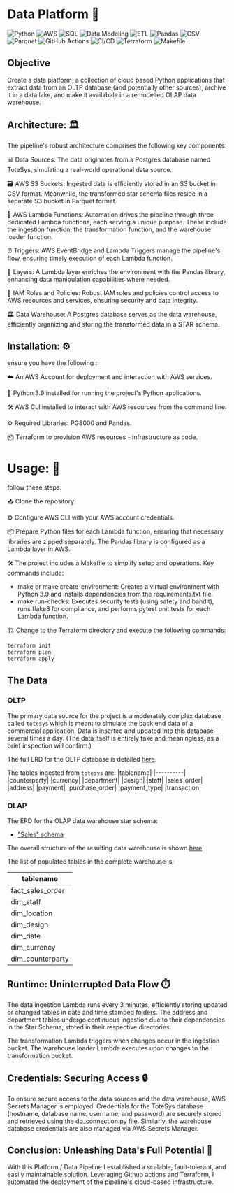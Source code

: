 # Data Platform 🚀

![Python](https://img.shields.io/badge/Python-3.9-blue?logo=python&style=flat)
![AWS](https://img.shields.io/badge/AWS-Cloud-orange?logo=amazon-aws&style=flat)
![SQL](https://img.shields.io/badge/SQL-PostgreSQL-blue?logo=postgresql&style=flat)
![Data Modeling](https://img.shields.io/badge/Data%20Modeling-Star%20Schema-blueviolet?style=flat)
![ETL](https://img.shields.io/badge/ETL-Extract%20Transform%20Load-green?style=flat)
![Pandas](https://img.shields.io/badge/Pandas-Data%20Manipulation-yellow?logo=pandas&style=flat)
![CSV](https://img.shields.io/badge/CSV-Data%20Storage-informational?style=flat)
![Parquet](https://img.shields.io/badge/Parquet-Columnar%20Storage-yellowgreen?style=flat)
![GitHub Actions](https://img.shields.io/badge/GitHub%20Actions-CI%2FCD-brightgreen?logo=github-actions&style=flat)
![CI/CD](https://img.shields.io/badge/CI/CD-Automation-yellow?style=flat)
![Terraform](https://img.shields.io/badge/Terraform-Infrastructure%20as%20Code-lightgreen?logo=terraform&style=flat)
![Makefile](https://img.shields.io/badge/Makefile-Streamlines%20Operations-brightgreen?style=flat)


## Objective
Create a data platform; a collection of cloud based Python applications that extract data from an OLTP database (and potentially other sources), archive it in a data lake, and make it availabale in a remodelled OLAP data warehouse.


## Architecture: 🏛️
The pipeline's robust architecture comprises the following key components:

📊 Data Sources: The data originates from a Postgres database named ToteSys, simulating a real-world operational data source.

🗃️ AWS S3 Buckets: Ingested data is efficiently stored in an S3 bucket in CSV format. Meanwhile, the transformed star schema files reside in a separate S3 bucket in Parquet format. 

🐍 AWS Lambda Functions: Automation drives the pipeline through three dedicated Lambda functions, each serving a unique purpose. These include the ingestion function, the transformation function, and the warehouse loader function.

⏰ Triggers: AWS EventBridge and Lambda Triggers manage the pipeline's flow, ensuring timely execution of each Lambda function.

🌟 Layers: A Lambda layer enriches the environment with the Pandas library, enhancing data manipulation capabilities where needed.

🔑 IAM Roles and Policies: Robust IAM roles and policies control access to AWS resources and services, ensuring security and data integrity.

🏛️ Data Warehouse: A Postgres database serves as the data warehouse, efficiently organizing and storing the transformed data in a STAR schema.


## Installation: ⚙️
ensure you have the following :

☁️ An AWS Account for deployment and interaction with AWS services.

🐍 Python 3.9 installed for running the project's Python applications.

🛠️ AWS CLI installed to interact with AWS resources from the command line.

⚙️ Required Libraries: PG8000 and Pandas.

📦 Terraform to provision AWS resources - infrastructure as code.


# Usage: 🎯
follow these steps:

📥 Clone the repository.

⚙️ Configure AWS CLI with your AWS account credentials.

📦 Prepare Python files for each Lambda function, ensuring that necessary libraries are zipped separately. The Pandas library is configured as a Lambda layer in AWS.

🛠️ The project includes a Makefile to simplify setup and operations. Key commands include:

-  make or make create-environment: Creates a virtual environment with Python 3.9 and installs dependencies from the requirements.txt file.
-  make run-checks: Executes security tests (using safety and bandit), runs flake8 for compliance, and performs pytest unit tests for each Lambda function.

🏗️ Change to the Terraform directory and execute the following commands:
```bash
terraform init
terraform plan
terraform apply
```

## The Data

### OLTP
The primary data source for the project is a moderately complex database called `totesys` which is meant to simulate the back end data of a commercial application. Data is inserted and updated into this database several times a day. (The data itself is entirely fake and meaningless, as a brief inspection will confirm.)

The full ERD for the OLTP database is detailed [here](https://dbdiagram.io/d/6332fecf7b3d2034ffcaaa92).

The tables ingested from `totesys` are:
|tablename|
|----------|
|counterparty|
|currency|
|department|
|design|
|staff|
|sales_order|
|address|
|payment|
|purchase_order|
|payment_type|
|transaction|


### OLAP
The ERD for the OLAP data warehouse star schema:
 - ["Sales" schema](https://dbdiagram.io/d/637a423fc9abfc611173f637)

The overall structure of the resulting data warehouse is shown [here](https://dbdiagram.io/d/63a19c5399cb1f3b55a27eca).

The list of populated tables in the complete warehouse is:

|tablename|
|---------|
|fact_sales_order|
|dim_staff|
|dim_location|
|dim_design|
|dim_date|
|dim_currency|
|dim_counterparty|


## Runtime: Uninterrupted Data Flow ⏱️
The data ingestion Lambda runs every 3 minutes, efficiently storing updated or changed tables in date and time stamped folders. The address and department tables undergo continuous ingestion due to their dependencies in the Star Schema, stored in their respective directories.

The transformation Lambda triggers when changes occur in the ingestion bucket. The warehouse loader Lambda executes upon changes to the transformation bucket.

## Credentials: Securing Access 🔒
To ensure secure access to the data sources and the data warehouse, AWS Secrets Manager is employed. Credentials for the ToteSys database (hostname, database name, username, and password) are securely stored and retrieved using the db_connection.py file. Similarly, the warehouse database credentials are also managed via AWS Secrets Manager.

## Conclusion: Unleashing Data's Full Potential 🌟
With this Platform / Data Pipeline I established a scalable, fault-tolerant, and easily maintainable solution. Leveraging Github actions and Terraform, I automated the deployment of the pipeline's cloud-based infrastructure.


